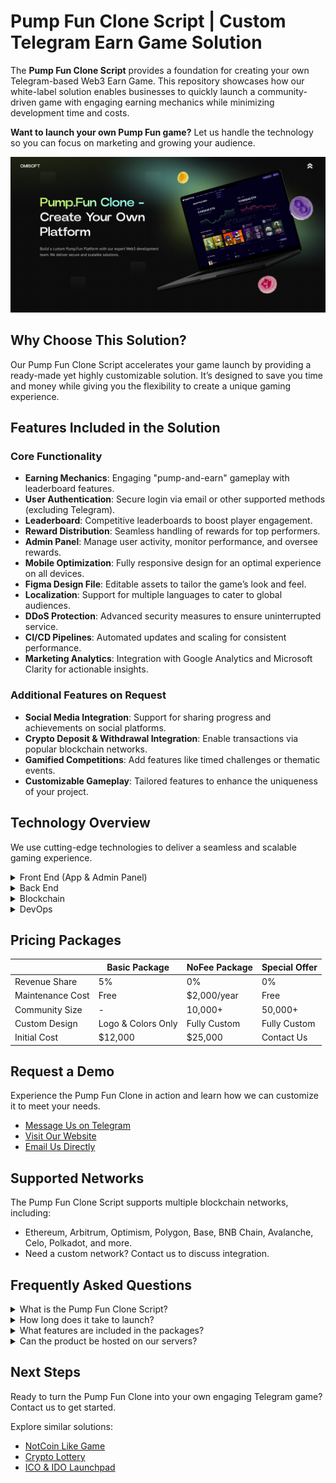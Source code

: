 # Pump Fun Clone Script | Custom Telegram Earn Game Solution

The **Pump Fun Clone Script** provides a foundation for creating your own Telegram-based Web3 Earn Game. This repository showcases how our white-label solution enables businesses to quickly launch a community-driven game with engaging earning mechanics while minimizing development time and costs.

**Want to launch your own Pump Fun game?** Let us handle the technology so you can focus on marketing and growing your audience.

![Pump Fun Clone GitHub Image](pumpfun.png "Pump Fun Clone Script | GitHub")


## Why Choose This Solution?

Our Pump Fun Clone Script accelerates your game launch by providing a ready-made yet highly customizable solution. It’s designed to save you time and money while giving you the flexibility to create a unique gaming experience.


## Features Included in the Solution


### Core Functionality

- **Earning Mechanics**: Engaging "pump-and-earn" gameplay with leaderboard features.  
- **User Authentication**: Secure login via email or other supported methods (excluding Telegram).  
- **Leaderboard**: Competitive leaderboards to boost player engagement.  
- **Reward Distribution**: Seamless handling of rewards for top performers.  
- **Admin Panel**: Manage user activity, monitor performance, and oversee rewards.  
- **Mobile Optimization**: Fully responsive design for an optimal experience on all devices.  
- **Figma Design File**: Editable assets to tailor the game’s look and feel.  
- **Localization**: Support for multiple languages to cater to global audiences.  
- **DDoS Protection**: Advanced security measures to ensure uninterrupted service.  
- **CI/CD Pipelines**: Automated updates and scaling for consistent performance.  
- **Marketing Analytics**: Integration with Google Analytics and Microsoft Clarity for actionable insights.

### Additional Features on Request

- **Social Media Integration**: Support for sharing progress and achievements on social platforms.  
- **Crypto Deposit & Withdrawal Integration**: Enable transactions via popular blockchain networks.  
- **Gamified Competitions**: Add features like timed challenges or thematic events.  
- **Customizable Gameplay**: Tailored features to enhance the uniqueness of your project. 


## Technology Overview

We use cutting-edge technologies to deliver a seamless and scalable gaming experience.

<details>
  <summary>Front End (App & Admin Panel)</summary>
  <ul>
      <li>React.js</li>
      <li>Redux Toolkit</li>
      <li>TypeScript</li>
      <li>Wagmi</li>
      <li>Jest (Unit Testing)</li>
  </ul>
</details>

<details>
  <summary>Back End</summary>
  <ul>
      <li>Node.js</li>
      <li>Express.js</li>
      <li>TypeScript</li>
      <li>MongoDB & Mongoose</li>
      <li>Swagger (API Documentation)</li>
      <li>Jest & Supertest (Testing)</li>
  </ul>
</details>

<details>
  <summary>Blockchain</summary>
  <ul>
      <li>Solidity (Smart Contracts for Earn Game Mechanics)</li>
  </ul>
</details>

<details>
  <summary>DevOps</summary>
  <ul>
      <li>Docker</li>
      <li>GitLab CI</li>
      <li>AWS Services</li>
  </ul>
</details>


## Pricing Packages

|                     | Basic Package      | NoFee Package  | Special Offer  |
|---------------------|--------------------|----------------|----------------|
| Revenue Share       | 5%                 | 0%             | 0%             |
| Maintenance Cost    | Free               | $2,000/year    | Free           |
| Community Size      | -                  | 10,000+        | 50,000+        |
| Custom Design       | Logo & Colors Only | Fully Custom   | Fully Custom   |
| Initial Cost        | $12,000            | $25,000        | Contact Us     |


## Request a Demo

Experience the Pump Fun Clone in action and learn how we can customize it to meet your needs.

- <a href="https://telegram.me/omisoft" target="_blank">Message Us on Telegram</a>  
- <a href="https://omisoft.net/contact-us?utm_campaign=pump-fun-clone&utm_medium=social&utm_source=github" target="_blank">Visit Our Website</a>  
- [Email Us Directly](mailto:hi@omisoft.net)  


## Supported Networks

The Pump Fun Clone Script supports multiple blockchain networks, including:  

- Ethereum, Arbitrum, Optimism, Polygon, Base, BNB Chain, Avalanche, Celo, Polkadot, and more.  
- Need a custom network? Contact us to discuss integration.


## Frequently Asked Questions

<details>
  <summary>What is the Pump Fun Clone Script?</summary>
  <p>The Pump Fun Clone Script is a white-label solution for Telegram-based Earn Games. It is designed to make community-building easier and more affordable for Web3 projects.</p>
</details>

<details>
  <summary>How long does it take to launch?</summary>
  <p>With our white-label solution, you can launch your game in less than a month—3-4 times faster than custom development.</p>
</details>

<details>
  <summary>What features are included in the packages?</summary>
  <p>The Basic and NoFee packages differ by customization level, maintenance costs, and revenue share. Contact us for details about the Special Offer tailored for large communities.</p>
</details>

<details>
  <summary>Can the product be hosted on our servers?</summary>
  <p>Yes, we provide CI/CD pipelines for seamless updates and deployments on your infrastructure.</p>
</details>


## Next Steps

Ready to turn the Pump Fun Clone into your own engaging Telegram game? Contact us to get started.  

Explore similar solutions:  

- [NotCoin Like Game](https://omisoft.net/demo/notcoin-script)  
- [Crypto Lottery](https://omisoft.net/demo/crypto-lottery)  
- [ICO & IDO Launchpad](https://omisoft.net/demo/white-label-crypto-launchpad-development)  
